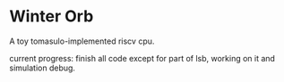 # Winter Orb

A toy tomasulo-implemented riscv cpu.

current progress: finish all code except for part of lsb, working on it and simulation debug.

